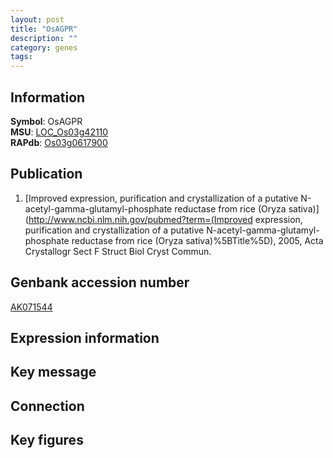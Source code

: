 ```yaml
---
layout: post
title: "OsAGPR"
description: ""
category: genes
tags: 
---
```


## Information
__Symbol__: OsAGPR  
__MSU__: [LOC_Os03g42110](http://rice.plantbiology.msu.edu/cgi-bin/ORF_infopage.cgi?orf=LOC_Os03g42110)  
__RAPdb__: [Os03g0617900](http://rapdb.dna.affrc.go.jp/viewer/gbrowse_details/irgsp1?name=Os03g0617900)  

## Publication
1. [Improved expression, purification and crystallization of a putative N-acetyl-gamma-glutamyl-phosphate reductase from rice (Oryza sativa)](http://www.ncbi.nlm.nih.gov/pubmed?term=(Improved expression, purification and crystallization of a putative N-acetyl-gamma-glutamyl-phosphate reductase from rice (Oryza sativa)%5BTitle%5D), 2005, Acta Crystallogr Sect F Struct Biol Cryst Commun.

## Genbank accession number
[AK071544](http://www.ncbi.nlm.nih.gov/nuccore/AK071544)

## Expression information

## Key message

## Connection

## Key figures


